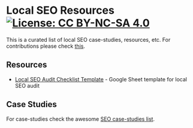 # Local SEO Resources [![License: CC BY-NC-SA 4.0](https://licensebuttons.net/l/by-nc-sa/4.0/80x15.png)](https://creativecommons.org/licenses/by-nc-sa/4.0/)

This is a curated list of local SEO case-studies, resources, etc. For contributions please check [this](https://github.com/awesome-seo/local-seo/blob/master/CONTRIBUTIONS.md).

## Resources

 - [Local SEO Audit Checklist Template](https://docs.google.com/spreadsheets/d/1t5BVZwA_SnCXHqsBtLJTwo62I1c_tYgZV1SKXjCQUEg/edit#gid=0) - Google Sheet template for local SEO audit


## Case Studies

For case-studies check the awesome [SEO case-studies list](https://github.com/Awesome-SEO/seo-case-studies).
